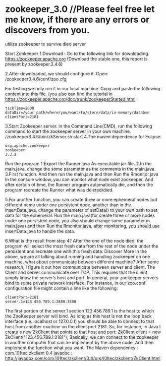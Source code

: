 # zookeeper_3.0   //Please feel free let me know, if there are any errors or discovers from you. 
utilize zookeeper to survive died server

Start Zookeeper 
1.Download : Go to the following link for downloading. 
	https://zookeeper.apache.org  (Download the stable one, this report is present by zookeeper.3.4.6)

2.After downloaded, we should configure it. 
	Open:  /zookeeper3.4.6/conf/zoo.cfg 

For testing we only run it in our local machine. Copy and paste the following content into this file. (you also can find the tutorial in https://zookeeper.apache.org/doc/trunk/zookeeperStarted.html

	tickTime=2000
	dataDir=/your path/where/you/want/to/store/data/in-memory/databse
	clientPort=2181

3.Start Zookeeper server.
In the Command Line(CMD), run the following command to start the zookeeper server in your own machine. 
/zookeeper3.4.6/bin/zkServer.sh start
4.The maven dependency for Eclipse:

	org.apache.zookeeper
	zookeeper
	3.3.2

Run the program
        1.Export the Runner.java As executable jar file. 
        2.In the main.java, change the some parameter as the comments in the main.java. 
        3.First function. And then run the main.java and then Run the Rmonitor.java
In the console window, you can monitor what node exist zookeeper. 
And after certain of time, the Runner program automatically die, and then the program recreate the Runner what was deleted/died.  

	
5.For another function, you can create three or more  ephemeral nodes but different name under one persistent node, another than in the insertData.java, change the parameter of setData() to your own path to set data for the ephemeral.  Run the main.java(for create three or more nodes under one persistent node, you also should change some parameter in main.java) and then Run the Rmonitor.java. after monitoring, you should use insertData.java to handle the data. 

6.What is the result from step 4?
After the one of the node died, the program will select the most fresh data from the rest of the node under the persistent and recreate one with this fresh data.
Discover More 
	In the above, we are all talking about running and handling zookeeper on one machine, what about communicate between different machine?
	After some research, I figure it out how communicate between server and client. The Client and server communicate over TCP. This requires that the client simply know the server’s host and port. In general, your zookeeper servers bind to some private network interface. For instance, in our zoo.conf configuration file might contain a line like the following:

	clientPort=2181
	server.1=123.456.789.1:2888:3888

The first portion of the server.1 section 123.456.789.1 is the host to which the ZooKeeper server will bind. As long as this host is not the loop back interface (i.e. localhost or 127.0.0.1) you should be able to connect to that host from another machine on the client port 2181. So, for instance, in Java I create a new ZkClient that points to that host and port:
ZkClient client = new ZkClient("123.456.789.1:2181");
Basically, we can connect to the zookeeper in another computer that can be implement by the above code. And then implement the function what you want. 
The Maven dependency : 
	com.101tec
	zkclient
	0.4
javadoc : http://javadox.com/com.101tec/zkclient/0.4/org/I0Itec/zkclient/ZkClient.html

